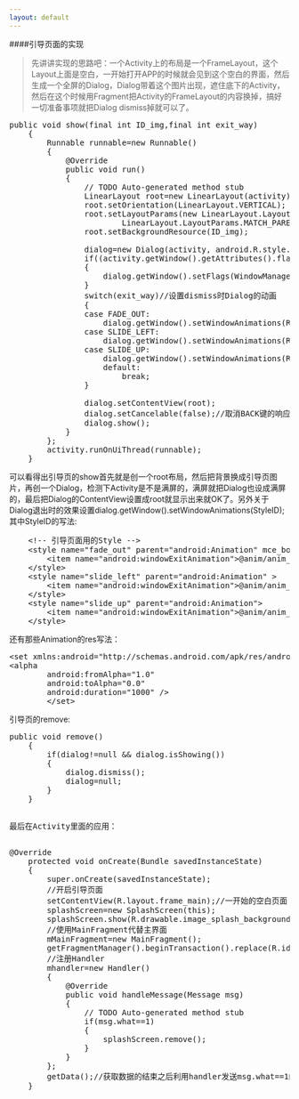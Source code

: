 ```yaml
---
layout: default
---
```

####引导页面的实现
>先讲讲实现的思路吧：一个Activity上的布局是一个FrameLayout，这个Layout上面是空白，一开始打开APP的时候就会见到这个空白的界面，然后生成一个全屏的Dialog，Dialog带着这个图片出现，遮住底下的Activity，然后在这个时候用Fragment把Activity的FrameLayout的内容换掉，搞好一切准备事项就把Dialog dismiss掉就可以了。

<pre>
public void show(final int ID_img,final int exit_way)
	{
		Runnable runnable=new Runnable()
		{
			@Override
			public void run()
			{
				// TODO Auto-generated method stub
				LinearLayout root=new LinearLayout(activity);
				root.setOrientation(LinearLayout.VERTICAL);
				root.setLayoutParams(new LinearLayout.LayoutParams(LinearLayout.LayoutParams.MATCH_PARENT,
						LinearLayout.LayoutParams.MATCH_PARENT));
				root.setBackgroundResource(ID_img);
				
				dialog=new Dialog(activity, android.R.style.Theme_Translucent_NoTitleBar);
				if((activity.getWindow().getAttributes().flags & WindowManager.LayoutParams.FLAG_FULLSCREEN)==WindowManager.LayoutParams.FLAG_FULLSCREEN)
				{
					dialog.getWindow().setFlags(WindowManager.LayoutParams.FLAG_FULLSCREEN, WindowManager.LayoutParams.FLAG_FULLSCREEN);
				}
				switch(exit_way)//设置dismiss时Dialog的动画
				{
				case FADE_OUT:
					dialog.getWindow().setWindowAnimations(R.style.fade_out);break;
				case SLIDE_LEFT:
					dialog.getWindow().setWindowAnimations(R.style.slide_left);break;
				case SLIDE_UP:
					dialog.getWindow().setWindowAnimations(R.style.slide_up);break;
					default:
						break;
				}
				
				dialog.setContentView(root);
				dialog.setCancelable(false);//取消BACK键的响应
				dialog.show();
			}
		};
		activity.runOnUiThread(runnable);
	}
</pre>
可以看得出引导页的show首先就是创一个root布局，然后把背景换成引导页图片，再创一个Dialog，检测下Activity是不是满屏的，满屏就把Dialog也设成满屏的，最后把Dialog的ContentView设置成root就显示出来就OK了。另外关于Dialog退出时的效果设置dialog.getWindow().setWindowAnimations(StyleID);
其中StyleID的写法:
<pre>
	&lt;!-- 引导页面用的Style --&gt;
    &lt;style name="fade_out" parent="android:Animation" mce_bogus="1"&gt;
        &lt;item name="android:windowExitAnimation"&gt;@anim/anim_fade_out&lt;/item&gt;
    &lt;/style&gt;
    &lt;style name="slide_left" parent="android:Animation" &gt;
        &lt;item name="android:windowExitAnimation"&gt;@anim/anim_slide_left&lt;/item&gt;
    &lt;/style&gt;
    &lt;style name="slide_up" parent="android:Animation"&gt;
        &lt;item name="android:windowExitAnimation"&gt;@anim/anim_slide_up&lt;/item&gt;
    &lt;/style&gt;
</pre>
还有那些Animation的res写法：
<pre>
&lt;set xmlns:android="http://schemas.android.com/apk/res/android"&gt;
&lt;alpha
        android:fromAlpha="1.0"
        android:toAlpha="0.0"
        android:duration="1000" /&gt;
        &lt;/set&gt;
</pre>
引导页的remove:

<pre>
public void remove()
	{
		if(dialog!=null && dialog.isShowing())
		{
			dialog.dismiss();
			dialog=null;
		}
	}
<pre>

最后在Activity里面的应用：

<pre>
@Override
	protected void onCreate(Bundle savedInstanceState)
	{
		super.onCreate(savedInstanceState);
		//开启引导页面
		setContentView(R.layout.frame_main);//一开始的空白页面
		splashScreen=new SplashScreen(this);
		splashScreen.show(R.drawable.image_splash_background, SplashScreen.FADE_OUT);
		//使用MainFragment代替主界面
		mMainFragment=new MainFragment();
		getFragmentManager().beginTransaction().replace(R.id.frame_main, mMainFragment).commit();
		//注册Handler
		mhandler=new Handler()
		{
			@Override
			public void handleMessage(Message msg)
			{
				// TODO Auto-generated method stub
				if(msg.what==1)
				{
					splashScreen.remove();
				}
			}
		};
		getData();//获取数据的结束之后利用handler发送msg.what==1的消息告诉handler把引导页dismiss掉
	}
</pre>

